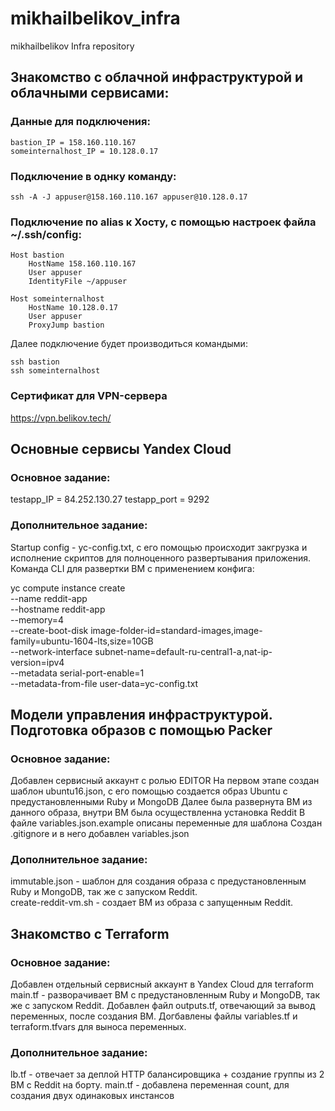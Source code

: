 # mikhailbelikov_infra
mikhailbelikov Infra repository


## Знакомство с облачной инфраструктурой и облачными сервисами:
### Данные для подключения:
```
bastion_IP = 158.160.110.167
someinternalhost_IP = 10.128.0.17
```

### Подключение в однку команду:
```
ssh -A -J appuser@158.160.110.167 appuser@10.128.0.17
```
### Подключение по alias к Хосту, с помощью настроек файла ~/.ssh/config:
```
Host bastion
    HostName 158.160.110.167
    User appuser
    IdentityFile ~/appuser

Host someinternalhost
    HostName 10.128.0.17
    User appuser
    ProxyJump bastion
```
Далее подключение будет производиться командыми:
```
ssh bastion
ssh someinternalhost
```
### Сертификат для VPN-сервера
https://vpn.belikov.tech/


## Основные сервисы Yandex Cloud

### Основное задание:
testapp_IP = 84.252.130.27 
testapp_port = 9292 

### Дополнительное задание:
Startup config - yc-config.txt, с его помощью происходит закгрузка и исполнение скриптов для полноценного развертывания приложения.
Команда CLI для развертки ВМ с применением конфига:

yc compute instance create \
  --name reddit-app \
  --hostname reddit-app \
  --memory=4 \
  --create-boot-disk image-folder-id=standard-images,image-family=ubuntu-1604-lts,size=10GB \
  --network-interface subnet-name=default-ru-central1-a,nat-ip-version=ipv4 \
  --metadata serial-port-enable=1 \
  --metadata-from-file user-data=yc-config.txt


## Модели управления инфраструктурой. Подготовка образов с помощью Packer   

### Основное задание:  
Добавлен сервисный аккаунт с ролью EDITOR
На первом этапе создан шаблон ubuntu16.json, с его помощью создается образ Ubuntu с предустановленными Ruby и MongoDB
Далее была развернута ВМ из данного образа, внутри ВМ была осуществленна установка Reddit
В файле variables.json.example описаны переменные для шаблона
Создан .gitignore и в него добавлен variables.json

### Дополнительное задание:
immutable.json - шаблон для создания образа с предустановленным Ruby и MongoDB, так же с запуском Reddit.  
create-reddit-vm.sh - создает ВМ из образа с запущенным Reddit.


## Знакомство с Terraform

### Основное задание:
Добавлен отдельный сервисный аккаунт в Yandex Cloud для terraform
main.tf - разворачивает ВМ с предустановленным Ruby и MongoDB, так же с запуском Reddit.
Добавлен файл outputs.tf, отвечающий за вывод переменных, после создания ВМ.
Догбавлены файлы variables.tf и terraform.tfvars для выноса переменных.
### Дополнительное задание:
lb.tf - отвечает за деплой HTTP балансировщика + создание группы из 2 ВМ с Reddit на борту.
main.tf - добавлена переменная count, для создания двух одинаковых инстансов
